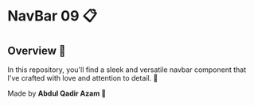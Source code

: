 # NavBar 09 📋

## Overview 🔧
In this repository, you'll find a sleek and versatile navbar component that I've crafted with love and attention to detail. 🌟

Made by **Abdul Qadir Azam 🚀**
